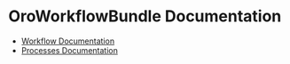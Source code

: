 OroWorkflowBundle Documentation
===============================

- [Workflow Documentation](./workflow/index.md)
- [Processes Documentation](./processes/index.md)